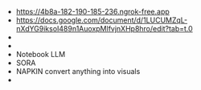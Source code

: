 - https://4b8a-182-190-185-236.ngrok-free.app
- https://docs.google.com/document/d/1LUCUMZqL-nXdYG9iksoI489n1AuoxpMlfvjnXHp8hro/edit?tab=t.0
-
-
- Notebook LLM
- SORA
- NAPKIN convert anything into visuals
-
